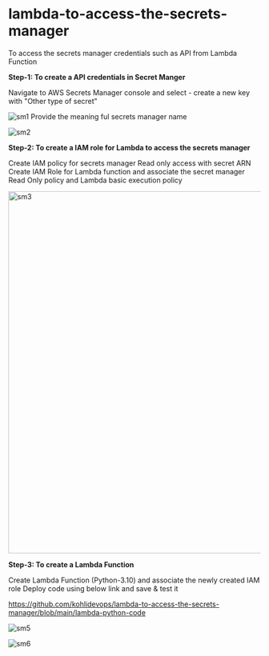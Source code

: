 # lambda-to-access-the-secrets-manager
To access the secrets manager credentials such as API from Lambda Function

**Step-1: To create a API credentials in Secret Manger**

Navigate to AWS Secrets Manager console and select - create a new key with "Other type of secret"

![sm1](https://github.com/kohlidevops/lambda-to-access-the-secrets-manager/assets/100069489/e9ffe242-e1dc-4c1b-830c-655e8a5b8735)
Provide the meaning ful secrets manager name

![sm2](https://github.com/kohlidevops/lambda-to-access-the-secrets-manager/assets/100069489/b4f35e0a-28fc-4f4b-80fd-3fb0381c1c69)

**Step-2: To create a IAM role for Lambda to access the secrets manager**

Create IAM policy for secrets manager Read only access with secret ARN
Create IAM Role for Lambda function and associate the secret manager Read Only policy and Lambda basic execution policy

<img width="724" alt="sm3" src="https://github.com/kohlidevops/lambda-to-access-the-secrets-manager/assets/100069489/0daf394c-8dd1-4c3e-8687-0b27ad58088c">

**Step-3: To create a Lambda Function**

Create Lambda Function (Python-3.10) and associate the newly created IAM role
Deploy code using below link and save & test it

https://github.com/kohlidevops/lambda-to-access-the-secrets-manager/blob/main/lambda-python-code

![sm5](https://github.com/kohlidevops/lambda-to-access-the-secrets-manager/assets/100069489/e088255c-ebb4-4165-845a-f78577329bc3)

![sm6](https://github.com/kohlidevops/lambda-to-access-the-secrets-manager/assets/100069489/0d2ce2b4-5fb9-44de-8ce4-2615f38c47c6)
